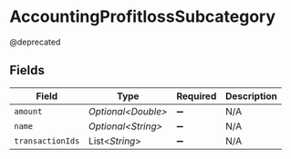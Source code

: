 # AccountingProfitlossSubcategory

@deprecated


## Fields

| Field               | Type                | Required            | Description         |
| ------------------- | ------------------- | ------------------- | ------------------- |
| `amount`            | *Optional\<Double>* | :heavy_minus_sign:  | N/A                 |
| `name`              | *Optional\<String>* | :heavy_minus_sign:  | N/A                 |
| `transactionIds`    | List\<*String*>     | :heavy_minus_sign:  | N/A                 |
